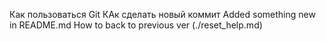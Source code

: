 Как пользоваться Git
КАк сделать новый коммит
Added something new in README.md
How to back to previous ver (./reset_help.md)
